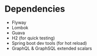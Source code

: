 # Dependencies

- Flyway 
- Lombok
- Guava
- H2 (for quick testing)
- Spring boot dev tools (for hot reload)
- GraphQL & GraphSQL extended scalars
